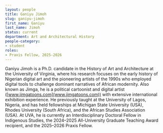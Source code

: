 ```yaml
---
layout: people
title: Ganiyu Jimoh
slug: ganiyu-jimoh
first_name: Ganiyu
last_name: Jimoh
status: current
department: Art and Architectural History
people-category:
- student
roles:
- Praxis Fellow, 2025-2026
---
```


Ganiyu Jimoh is a Ph.D. candidate in the History of Art and Architecture at the University of Virginia, where his research focuses on the early history of Nigerian digital art and the pioneering artists of the 1990s who employed digital tools to challenge dominant narratives of African modernity. Also known as Jimga, he is a political cartoonist and digital artist ([www.jimgatoons.com](www.jimgatoons.com)) with extensive international exhibition experience. He previously taught at the University of Lagos, Nigeria, and has held fellowships at Michigan State University (USA), Rhodes University (South Africa), and the African Studies Association (USA). At UVA, he is currently an Interdisciplinary Doctoral Fellow in Indigenous Studies, the 2024–2025 All-University Graduate Teaching Award recipient, and the 2025–2026 Praxis Fellow.
